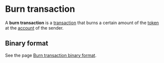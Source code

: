# Burn transaction

A **burn transaction** is a [transaction](/blockchain/transaction.md) that burns a certain amount of the [token](/blockchain/token.md) at the [account](/blockchain/account.md) of the sender.

## Binary format

See the page [Burn transaction binary format](/blockchain/binary-format/transaction-binary-format/burn-transaction-binary-format.md).
